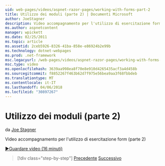 ```yaml
---
uid: web-pages/videos/aspnet-razor-pages/working-with-forms-part-2
title: Utilizzo dei moduli (parte 2) | Documenti Microsoft
author: JoeStagner
description: Video accompagnamento per l'utilizzo di esercitazione form (parte 2)
ms.author: aspnetcontent
manager: wpickett
ms.date: 02/25/2011
ms.topic: article
ms.assetid: 2ceb5926-8326-41ba-858e-e86924b2e99b
ms.technology: dotnet-webpages
ms.prod: .net-framework
msc.legacyurl: /web-pages/videos/aspnet-razor-pages/working-with-forms-part-2
msc.type: video
ms.openlocfilehash: 3639aa998ea8f70e8e910d4265435acf3a4d458b
ms.sourcegitcommit: f8852267f463b62d7f975e56bea9aa3f68fbbdeb
ms.translationtype: MT
ms.contentlocale: it-IT
ms.lasthandoff: 04/06/2018
ms.locfileid: "30897267"
---
```

<a name="working-with-forms-part-2"></a>Utilizzo dei moduli (parte 2)
====================
da [Joe Stagner](https://github.com/JoeStagner)

Video accompagnamento per l'utilizzo di esercitazione form (parte 2)

[&#9654;Guardare video (16 minuti)](https://channel9.msdn.com/Blogs/ASP-NET-Site-Videos/working-with-forms-part-2)

> [!div class="step-by-step"]
> [Precedente](working-with-forms-part-1.md)
> [Successivo](working-with-data-part-1.md)
